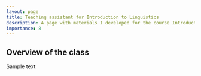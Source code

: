 ```yaml
---
layout: page
title: Teaching assistant for Introduction to Linguistics
description: A page with materials I developed for the course Introduction to Linguistics (LING 20001), the first core course for the linguistics degree at the University of Chicago.
importance: 8
---
```


## Overview of the class

Sample text